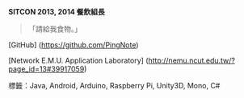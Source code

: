 **SITCON 2013, 2014 餐飲組長**

> 「請給我食物。」

[GitHub] (https://github.com/PingNote)

[Network E.M.U. Application Laboratory] (http://nemu.ncut.edu.tw/?page_id=13#39917059)

標籤：Java, Android, Arduino, Raspberry Pi, Unity3D, Mono, C#
